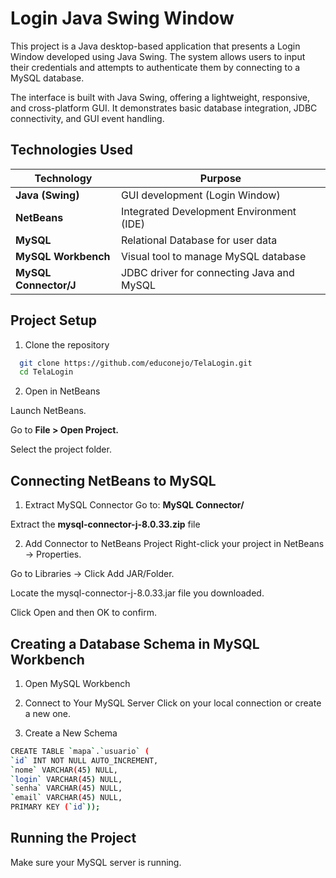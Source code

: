 # Login Java Swing Window

This project is a Java desktop-based application that presents a Login Window developed using Java Swing. The system allows users to input their credentials and attempts to authenticate them by connecting to a MySQL database.

The interface is built with Java Swing, offering a lightweight, responsive, and cross-platform GUI. It demonstrates basic database integration, JDBC connectivity, and GUI event handling.


## Technologies Used

| Technology            | Purpose                                   |
| --------------------- | ----------------------------------------- |
| **Java (Swing)**      | GUI development (Login Window)            |
| **NetBeans**          | Integrated Development Environment (IDE)  |
| **MySQL**             | Relational Database for user data         |
| **MySQL Workbench**   | Visual tool to manage MySQL database      |
| **MySQL Connector/J** | JDBC driver for connecting Java and MySQL |



## Project Setup

1. Clone the repository

```bash
  git clone https://github.com/educonejo/TelaLogin.git
  cd TelaLogin
```

2. Open in NetBeans

Launch NetBeans.

Go to **File > Open Project.**

Select the project folder.

## Connecting NetBeans to MySQL

1. Extract MySQL Connector
Go to: **MySQL Connector/**

Extract the **mysql-connector-j-8.0.33.zip** file


2. Add Connector to NetBeans Project
Right-click your project in NetBeans → Properties.

Go to Libraries → Click Add JAR/Folder.

Locate the mysql-connector-j-8.0.33.jar file you downloaded.

Click Open and then OK to confirm.


## Creating a Database Schema in MySQL Workbench

1. Open MySQL Workbench

2. Connect to Your MySQL Server
Click on your local connection or create a new one.

3. Create a New Schema


```bash
CREATE TABLE `mapa`.`usuario` (
`id` INT NOT NULL AUTO_INCREMENT,
`nome` VARCHAR(45) NULL,
`login` VARCHAR(45) NULL,
`senha` VARCHAR(45) NULL,
`email` VARCHAR(45) NULL,
PRIMARY KEY (`id`));
```
## Running the Project

Make sure your MySQL server is running.
